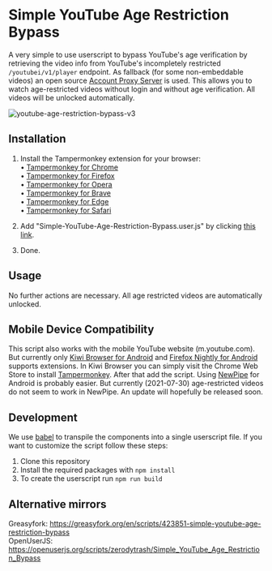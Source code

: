 # Simple YouTube Age Restriction Bypass

A very simple to use userscript to bypass YouTube's age verification by retrieving the video info from YouTube's incompletely restricted ``/youtubei/v1/player`` endpoint. As fallback (for some non-embeddable videos) an open source <a href="https://github.com/zerodytrash/Simple-YouTube-Age-Restriction-Bypass/tree/main/account-proxy">Account Proxy Server</a> is used. This allows you to watch age-restricted videos without login and without age verification. All videos will be unlocked automatically.

![youtube-age-restriction-bypass-v3](https://user-images.githubusercontent.com/59258980/133007022-c12253c0-036c-49fe-8fce-42b62da14e8a.png)


## Installation
1. Install the Tampermonkey extension for your browser:<br>
&bull; [Tampermonkey for Chrome](https://chrome.google.com/webstore/detail/tampermonkey/dhdgffkkebhmkfjojejmpbldmpobfkfo)<br>
&bull; [Tampermonkey for Firefox](https://addons.mozilla.org/en-US/firefox/addon/tampermonkey/)<br>
&bull; [Tampermonkey for Opera](https://addons.opera.com/en/extensions/details/tampermonkey-beta/)<br>
&bull; [Tampermonkey for Brave](https://chrome.google.com/webstore/detail/tampermonkey/dhdgffkkebhmkfjojejmpbldmpobfkfo)<br>
&bull; [Tampermonkey for Edge](https://microsoftedge.microsoft.com/addons/detail/tampermonkey/iikmkjmpaadaobahmlepeloendndfphd)<br>
&bull; [Tampermonkey for Safari](https://apps.apple.com/app/apple-store/id1482490089?mt=8)<br>

3. Add "Simple-YouTube-Age-Restriction-Bypass.user.js" by clicking [this link](https://github.com/zerodytrash/Simple-YouTube-Age-Restriction-Bypass/releases/latest/download/Simple-YouTube-Age-Restriction-Bypass.user.js).
4. Done.


## Usage
No further actions are necessary. All age restricted videos are automatically unlocked.

## Mobile Device Compatibility
This script also works with the mobile YouTube website (m.youtube.com). But currently only [Kiwi Browser for Android](https://play.google.com/store/apps/details?id=com.kiwibrowser.browser) and [Firefox Nightly for Android](https://play.google.com/store/apps/details?id=org.mozilla.fenix) supports extensions. In Kiwi Browser you can simply visit the Chrome Web Store to install [Tampermonkey](https://chrome.google.com/webstore/detail/tampermonkey/dhdgffkkebhmkfjojejmpbldmpobfkfo). After that add the script.
Using [NewPipe](https://github.com/TeamNewPipe/NewPipe) for Android is probably easier. But currently (2021-07-30) age-restricted videos do not seem to work in NewPipe. An update will hopefully be released soon.

## Development
We use [babel](https://github.com/babel/babel) to transpile the components into a single userscript file. If you want to customize the script follow these steps:
1. Clone this repository
2. Install the required packages with `npm install`
3. To create the userscript run `npm run build`

## Alternative mirrors
Greasyfork: https://greasyfork.org/en/scripts/423851-simple-youtube-age-restriction-bypass <br>
OpenUserJS: https://openuserjs.org/scripts/zerodytrash/Simple_YouTube_Age_Restriction_Bypass
